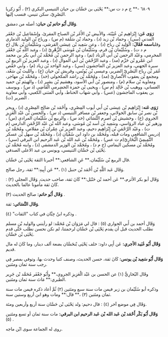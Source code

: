 ٦٨٠٩ -** خ م د ت س:** يَحْيَى بن حَسَّان بن حيان التنيسي البكري (٢) ، أَبُو زكريا البَصْرِيّ، سكن تنيس، فنسب إليها.

**وَقَال أَبُو حاتم بْن حبان:** أصله من دمشق.

**رَوَى عَن:** إِبْرَاهِيم بْن عُيَيْنَة، والأبيض بْن الأَغَر بْن الصباح المقرئ، وإِسْمَاعِيل بْن جَعْفَر المدني (سي) ، وحماد بْن زيد (د) ، وحماد بْن سَلَمَة (م س) ، ورباح بْن الوليد الذماري وقلب**اسمه فَقَالَ:** الْوَلِيد بْن رباح (د) ، وعن سَعِيد بْن عِيسَى القرشي، وسُلَيْمان بْن بلال (خ م د ت) ، وسُلَيْمان بْن قرم، وسُلَيْمان بْن مُوسَى الزُّهْرِيّ (د) ، وعبد اللَّهِ بْن جَعْفَر المخرمي، وعَبْد الرحمن بْن أَبي الزناد (تم) ، وعبد الرحمن بْن مُحَمَّد بْن أَبي بكر بن محمد ابن عَمْرو بْن حَزْم (مد) ، وعبد الرَّحْمَنِ بْن أَبي الموال (د) ، وعبد العزيز بْن الربيع بْن سبرة الجهني، وعبد العزيز بْن الماجشون (سي) ، وعبد الواحد بْن زياد (م) ، وأبي حَفْص عُمَر بْن رياح البَصْرِيّ الضرير، وعيسى بْن يُونُس، وقريش بْن حيان (خ) ، والليث بْن سَعْد، ومجمع بْن يعقوب الأَنْصارِيّ (مد) ، ومُحَمَّد بْن راشد المكحولي (خد) ، ومُحَمَّد بْن مهاجر، ومعاوية بْن سلام (م) ، ومنصور بْن أَبي الأسود، وهشيم بْن بشير (د) ، والهيثم بْن حميد الغساني، ووهيب بْن خَالِد (م س) ، ويحيى بْن حمزة الحضرمي الْقَاضِي (د س) ، ويوسف بن يعقوب الماجشون (عس) ، وأبي شهاب الحناط، وأبي المثنى الكعبي، وأبي معاوية الضرير (ت) .

**رَوَى عَنه:** إِبْرَاهِيم بْن عِيسَى بْن أَبي أيوب المِصْرِي، وأَحْمَد بْن صَالِح المِصْرِي (د) ، وبحر بْن نصر بْن سابق الخولاني، وجعفر بْن مسافر التنيسي (د س) ، والحسن بْن عَبْد الْعَزِيزِ الجروي (خ) ، وخشيش بْن أصرم النَّسَائي (خد س) ، والربيع بْن سُلَيْمان المرادي (س) ، وزهير بْن عباد الرؤاسي، وسَعِيد بْن أسد بْن مُوسَى، وعبد الله بْن عَبْد الرَّحْمَنِ الدارمي (م ت) ، وعَبْد الرَّحْمَنِ بْن إِبْرَاهِيم دحيم، وعبد العزيز بْن عِمْران بْن مقلاص، ومُحَمَّد بْن إدريس الشافعي ومات قبله، ومُحَمَّد بن داود ابن سُفْيَان (د) ، ومُحَمَّد بْن سهل بْن عسكر التَّمِيمِيّ الْبُخَارِيّ(م ت عس) ، ومُحَمَّد بْن عَبد الله بْن عَبد الرحيم ابن البرقي (سي) ، ومُحَمَّد بْن مسكين اليمامي (خ م د) ، ومُحَمَّد بْن الوزير الدمشقي (د) ، وابنه مُحَمَّد بْن يَحْيَى بْن حَسَّان التنيسي، ويونس بن عبد الاعلى الصدفي.

قال الربيع بْن سُلَيْمان،** عَنِ الشافعي:** أخبرنا الثقة يَحْيَى بْن حَسَّان.

وَقَال عَبد اللَّهِ بْن أَحْمَد بْن حنبل (١) ،** عَن أَبِيهِ:** ثقة، رجل صالح.

وَقَال أبو بكر الأثرم،** عَن أحمد بْن حَنْبَل:** كَانَ ثقة، صاحب حديث. وَقَال العجلي (٢) : كَانَ ثقة مأمونا عالما بالحديث.

**وَقَال أَبُو حاتم:** صالح الحديث (٣) .

**وَقَال النَّسَائي:** ثقة.

وذكره ابنُ حِبَّان في كتاب "الثقات" (٤) .

وَقَال أحمد بن أَبي الحواري (٥) : قال لي مَرَوَان بْن مُحَمَّد: لو رأيتني والوليد بْن مسلم نطلب الحديث قبل أن يقدم يَحْيَى بْن حَسَّان لرحمتنا، لم نكن نحسن نطلب حَتَّى قدم يَحْيَى بْن حَسَّان.

**وَقَال أَبُو عُبَيد الأجري:** عَن أَبِي داود: خلف يَحْيَى بْنحَسَّان بضعة ألف دينار، وما كَانَ له مال قديم.

**وَقَال أَبُو سَعِيد بْن يونس:** كَانَ ثقة، حسن الحديث، وصنف كتبا وحدث بها، وتوفي بمصر فِي رجب سنة ثمان ومئتين.

وقَال البُخارِيُّ (١) عن الحسن بن عَبْد الْعَزِيزِ الجروي،** وأَبُو جَعْفَر مُحَمَّد بْن جَرِير الطبري:** مَاتَ سنة ثمان ومئتين.

وذكره أبو سُلَيْمان بن زبر فيمن مات سنة سبع ومئتين (٢) ثُمَّ أعاد ذكره فيمن مات سنة ثمان ومئتين (٣) ،** قال:** ومات وهو ابن أربع وستين سنة.

وَقَال فِي موضع آخر (٤) : قال دحيم: ولد يَحْيَى بْن حَسَّان سنة أربع وأربعين ومئة.

**وَقَال أَبُو بَكْر أَحْمَد بْن عَبد الله بْن عَبد الرحيم ابن البرقي:** مات سنة ثمان أو تسع ومئتين (٥) .

روى له الجماعة سوى ابْن ماجه.